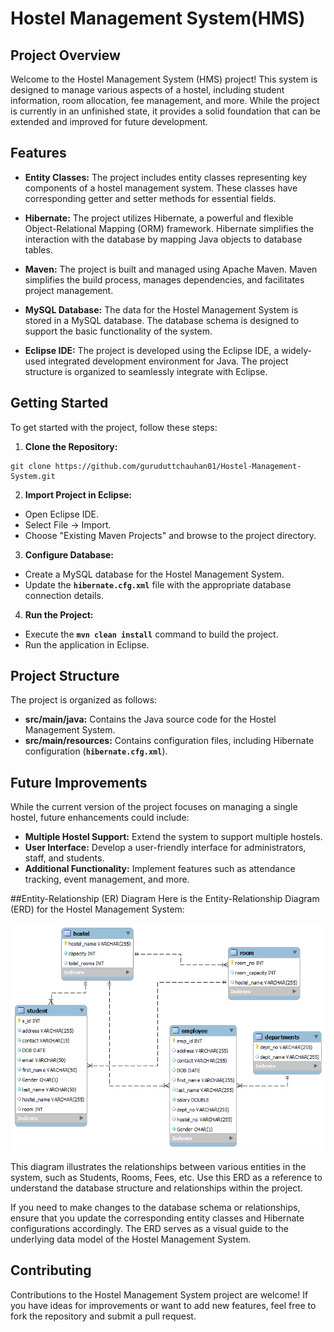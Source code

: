 
# Hostel Management System(HMS)
## Project Overview
Welcome to the Hostel Management System (HMS) project! This system is designed to manage various aspects of a hostel, including student information, room allocation, fee management, and more. While the project is currently in an unfinished state, it provides a solid foundation that can be extended and improved for future development.

## Features
+ **Entity Classes:** The project includes entity classes representing key components of a hostel management system. These classes have corresponding getter and setter methods for essential fields.

+ **Hibernate:** The project utilizes Hibernate, a powerful and flexible Object-Relational Mapping (ORM) framework. Hibernate simplifies the interaction with the database by mapping Java objects to database tables.

+ **Maven:** The project is built and managed using Apache Maven. Maven simplifies the build process, manages dependencies, and facilitates project management.

+ **MySQL Database:** The data for the Hostel Management System is stored in a MySQL database. The database schema is designed to support the basic functionality of the system.

+ **Eclipse IDE:** The project is developed using the Eclipse IDE, a widely-used integrated development environment for Java. The project structure is organized to seamlessly integrate with Eclipse.


## Getting Started
To get started with the project, follow these steps:

1) **Clone the Repository:**
```
git clone https://github.com/guruduttchauhan01/Hostel-Management-System.git
```

2) **Import Project in Eclipse:**

+ Open Eclipse IDE.
+ Select File -> Import.
+ Choose "Existing Maven Projects" and browse to the project directory.

3) **Configure Database:**

+ Create a MySQL database for the Hostel Management System.
+ Update the **`hibernate.cfg.xml`** file with the appropriate database connection details.

4) **Run the Project:**

+ Execute the **`mvn clean install`** command to build the project.
+ Run the application in Eclipse.

## Project Structure
The project is organized as follows:

+ **src/main/java:** Contains the Java source code for the Hostel Management System.
+ **src/main/resources:** Contains configuration files, including Hibernate configuration (**`hibernate.cfg.xml`**).

## Future Improvements
While the current version of the project focuses on managing a single hostel, future enhancements could include:

+ **Multiple Hostel Support:** Extend the system to support multiple hostels.
+ **User Interface:** Develop a user-friendly interface for administrators, staff, and students.
+ **Additional Functionality:** Implement features such as attendance tracking, event management, and more.

##Entity-Relationship (ER) Diagram
Here is the Entity-Relationship Diagram (ERD) for the Hostel Management System:

![ER Diagram](/img/HMS_ER.png)

This diagram illustrates the relationships between various entities in the system, such as Students, Rooms, Fees, etc. Use this ERD as a reference to understand the database structure and relationships within the project.

If you need to make changes to the database schema or relationships, ensure that you update the corresponding entity classes and Hibernate configurations accordingly. The ERD serves as a visual guide to the underlying data model of the Hostel Management System.

## Contributing
Contributions to the Hostel Management System project are welcome! If you have ideas for improvements or want to add new features, feel free to fork the repository and submit a pull request.
